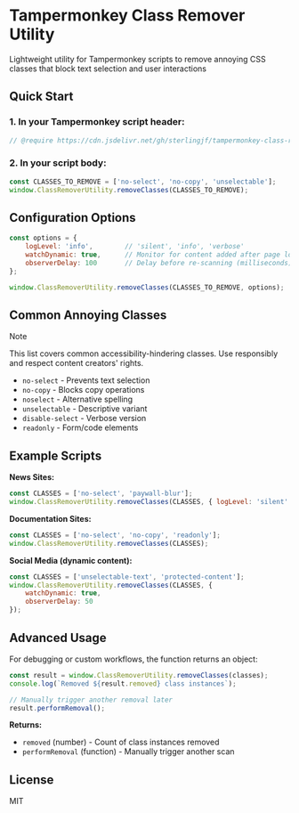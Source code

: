 # Tampermonkey Class Remover Utility

Lightweight utility for Tampermonkey scripts to remove annoying CSS classes that block text selection and user interactions

## Quick Start

### 1. In your Tampermonkey script header:
```javascript
// @require https://cdn.jsdelivr.net/gh/sterlingjf/tampermonkey-class-remover@main/class-remover-utility.js
```

### 2. In your script body:
```javascript
const CLASSES_TO_REMOVE = ['no-select', 'no-copy', 'unselectable'];
window.ClassRemoverUtility.removeClasses(CLASSES_TO_REMOVE);
```

## Configuration Options

```javascript
const options = {
    logLevel: 'info',        // 'silent', 'info', 'verbose'
    watchDynamic: true,      // Monitor for content added after page load
    observerDelay: 100       // Delay before re-scanning (milliseconds)
};

window.ClassRemoverUtility.removeClasses(CLASSES_TO_REMOVE, options);
```

## Common Annoying Classes

> [!NOTE]
> This list covers common accessibility-hindering classes. Use responsibly and respect content creators' rights.

- `no-select` - Prevents text selection
- `no-copy` - Blocks copy operations  
- `noselect` - Alternative spelling
- `unselectable` - Descriptive variant
- `disable-select` - Verbose version
- `readonly` - Form/code elements

## Example Scripts

**News Sites:**
```javascript
const CLASSES = ['no-select', 'paywall-blur'];
window.ClassRemoverUtility.removeClasses(CLASSES, { logLevel: 'silent' });
```

**Documentation Sites:**
```javascript
const CLASSES = ['no-select', 'no-copy', 'readonly'];
window.ClassRemoverUtility.removeClasses(CLASSES);
```

**Social Media (dynamic content):**
```javascript
const CLASSES = ['unselectable-text', 'protected-content'];
window.ClassRemoverUtility.removeClasses(CLASSES, { 
    watchDynamic: true, 
    observerDelay: 50 
});
```

## Advanced Usage

For debugging or custom workflows, the function returns an object:

```javascript
const result = window.ClassRemoverUtility.removeClasses(classes);
console.log(`Removed ${result.removed} class instances`);

// Manually trigger another removal later
result.performRemoval();
```

**Returns:**
- `removed` (number) - Count of class instances removed
- `performRemoval` (function) - Manually trigger another scan

## License

MIT
